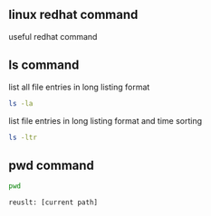 ## linux redhat command

useful redhat command

## ls command

list all file entries in long listing format

```bash
ls -la
```

list file entries in long listing format and time sorting

```bash
ls -ltr
```

## pwd command

```bash
pwd
```
```
reuslt: [current path]
```
